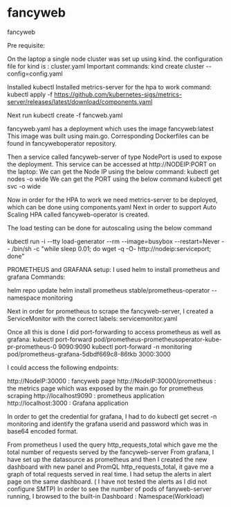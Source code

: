 # fancyweb
fancyweb

Pre requisite:

On the laptop a single node cluster was set up using kind.
the configuration file for kind is : cluster.yaml
Important commands:
kind create cluster --config=config.yaml

Installed kubectl
Installed metrics-server for the hpa to work
command: kubectl apply -f https://github.com/kubernetes-sigs/metrics-server/releases/latest/download/components.yaml


Next run
kubectl create -f fancweb.yaml

fancyweb.yaml has a deployment which uses the image fancyweb:latest
This image was built using main.go.
Corresponding Dockerfiles can be found in fancyweboperator repository.

Then a service called fancyweb-server of type NodePort is used to expose the deployment.
This service can be accessed at http://NODEIP:PORT on the laptop:
We can get the Node IP using the below command:
kubectl get nodes -o wide
We can get the PORT using the below command
kubectl get svc -o wide

Now in order for the HPA to work we need metrics-server to be deployed, which can be done using components.yaml
Next in order to support Auto Scaling HPA called fancyweb-operator is created.

The load testing can be done for autoscaling using the below command 

kubectl run -i --tty load-generator --rm --image=busybox --restart=Never -- /bin/sh -c "while sleep 0.01; do wget -q -O- http://nodeip:serviceport; done"

PROMETHEUS and GRAFANA setup:
I used helm to install prometheus and grafana
Commands:

helm repo update
helm install prometheus stable/prometheus-operator --namespace monitoring


Next in order for prometheus to scrape the fancyweb-server, I created a ServiceMonitor with the correct labels: servicemonitor.yaml

Once all this is done I did port-forwarding to access prometheus as well as grafana:
kubectl port-forward pod/prometheus-prometheusoperator-kube-pr-prometheus-0 9090:9090
kubectl port-forward -n monitoring pod/prometheus-grafana-5dbdf669c8-86tkb 3000:3000

I could access the following endpoints:

http://NodeIP:30000 : fancyweb page 
http://NodeIP:30000/prometheus : the metrics page which was exposed by the main.go for prometheus scraping
http://localhost9090 : prometheus application
http://localhost:3000 : Grafana application

In order to get the credential for grafana, I had to do kubectl get secret -n monitoring and identify the grafana userid and password which was in base64 encoded format.

From prometheus I used the query http_requests_total which gave  me the total number of requests served by the fancyweb-server
From grafana, I have set up the datasource as prometheus and then I created the new dashboard with new panel and PromQL http_requests_total, it gave me a graph of total requests served in real time.
I had setup the alerts in alert page on the same dashboard. ( I have not tested the alerts as I did not configure SMTP)
In order to see the number of pods of fanyweb-server running, I browsed to the built-in Dashboard : Namespace(Workload)



